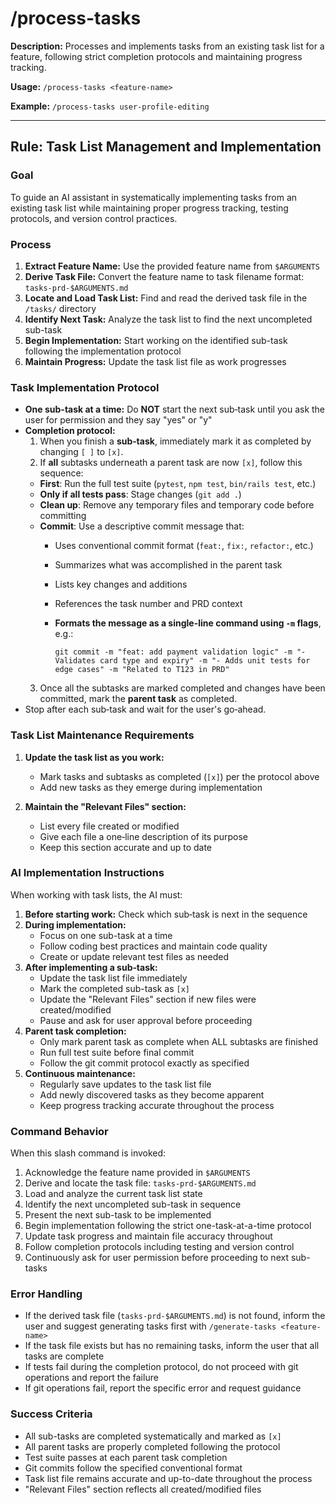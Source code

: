 # /process-tasks

**Description:** Processes and implements tasks from an existing task list for a feature, following strict completion protocols and maintaining progress tracking.

**Usage:** `/process-tasks <feature-name>`

**Example:** `/process-tasks user-profile-editing`

---

## Rule: Task List Management and Implementation

### Goal

To guide an AI assistant in systematically implementing tasks from an existing task list while maintaining proper progress tracking, testing protocols, and version control practices.

### Process

1. **Extract Feature Name:** Use the provided feature name from `$ARGUMENTS`
2. **Derive Task File:** Convert the feature name to task filename format: `tasks-prd-$ARGUMENTS.md`
3. **Locate and Load Task List:** Find and read the derived task file in the `/tasks/` directory
4. **Identify Next Task:** Analyze the task list to find the next uncompleted sub-task
5. **Begin Implementation:** Start working on the identified sub-task following the implementation protocol
6. **Maintain Progress:** Update the task list file as work progresses

### Task Implementation Protocol

- **One sub-task at a time:** Do **NOT** start the next sub‑task until you ask the user for permission and they say "yes" or "y"
- **Completion protocol:**  
  1. When you finish a **sub‑task**, immediately mark it as completed by changing `[ ]` to `[x]`.
  2. If **all** subtasks underneath a parent task are now `[x]`, follow this sequence:
    - **First**: Run the full test suite (`pytest`, `npm test`, `bin/rails test`, etc.)
    - **Only if all tests pass**: Stage changes (`git add .`)
    - **Clean up**: Remove any temporary files and temporary code before committing
    - **Commit**: Use a descriptive commit message that:
      - Uses conventional commit format (`feat:`, `fix:`, `refactor:`, etc.)
      - Summarizes what was accomplished in the parent task
      - Lists key changes and additions
      - References the task number and PRD context
      - **Formats the message as a single-line command using `-m` flags**, e.g.:

        ```
        git commit -m "feat: add payment validation logic" -m "- Validates card type and expiry" -m "- Adds unit tests for edge cases" -m "Related to T123 in PRD"
        ```
  3. Once all the subtasks are marked completed and changes have been committed, mark the **parent task** as completed.
- Stop after each sub‑task and wait for the user's go‑ahead.

### Task List Maintenance Requirements

1. **Update the task list as you work:**
   - Mark tasks and subtasks as completed (`[x]`) per the protocol above
   - Add new tasks as they emerge during implementation

2. **Maintain the "Relevant Files" section:**
   - List every file created or modified
   - Give each file a one‑line description of its purpose
   - Keep this section accurate and up to date

### AI Implementation Instructions

When working with task lists, the AI must:

1. **Before starting work:** Check which sub‑task is next in the sequence
2. **During implementation:** 
   - Focus on one sub-task at a time
   - Follow coding best practices and maintain code quality
   - Create or update relevant test files as needed
3. **After implementing a sub‑task:** 
   - Update the task list file immediately
   - Mark the completed sub-task as `[x]`
   - Update the "Relevant Files" section if new files were created/modified
   - Pause and ask for user approval before proceeding
4. **Parent task completion:**
   - Only mark parent task as complete when ALL subtasks are finished
   - Run full test suite before final commit
   - Follow the git commit protocol exactly as specified
5. **Continuous maintenance:**
   - Regularly save updates to the task list file
   - Add newly discovered tasks as they become apparent
   - Keep progress tracking accurate throughout the process

### Command Behavior

When this slash command is invoked:

1. Acknowledge the feature name provided in `$ARGUMENTS`
2. Derive and locate the task file: `tasks-prd-$ARGUMENTS.md`
3. Load and analyze the current task list state
4. Identify the next uncompleted sub-task in sequence
5. Present the next sub-task to be implemented
6. Begin implementation following the strict one-task-at-a-time protocol
7. Update task progress and maintain file accuracy throughout
8. Follow completion protocols including testing and version control
9. Continuously ask for user permission before proceeding to next sub-tasks

### Error Handling

- If the derived task file (`tasks-prd-$ARGUMENTS.md`) is not found, inform the user and suggest generating tasks first with `/generate-tasks <feature-name>`
- If the task file exists but has no remaining tasks, inform the user that all tasks are complete
- If tests fail during the completion protocol, do not proceed with git operations and report the failure
- If git operations fail, report the specific error and request guidance

### Success Criteria

- All sub-tasks are completed systematically and marked as `[x]`
- All parent tasks are properly completed following the protocol
- Test suite passes at each parent task completion
- Git commits follow the specified conventional format
- Task list file remains accurate and up-to-date throughout the process
- "Relevant Files" section reflects all created/modified files